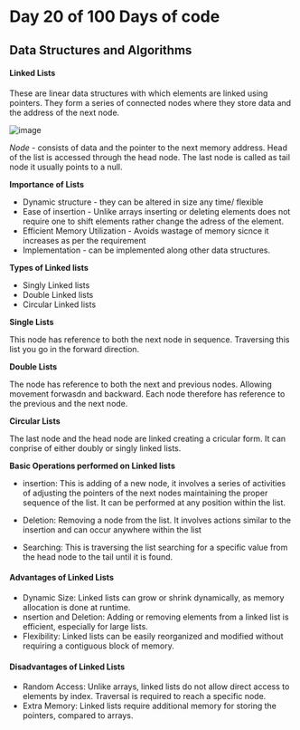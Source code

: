 # Day 20 of 100 Days of code

## Data Structures and Algorithms 

#### Linked Lists

These are linear data structures with which elements are linked using pointers. They form a series of connected nodes where they store data and the address of the next node.

![image]("./linkedlist.jpg")

*Node* - consists of data and the pointer to the next memory address. Head of the list is accessed through the head node. The last node is called as tail node it usually points to a null.

**Importance of Lists**

- Dynamic structure - they can be altered in size any time/ flexible
- Ease of insertion - Unlike arrays inserting or deleting elements does not require one to shift elements rather change the adress of the element.
- Efficient Memory Utilization - Avoids wastage of memory sicnce it increases as per the requirement 
- Implementation - can be implemented along other data structures. 

**Types of Linked lists**

- Singly Linked lists
- Double Linked lists
- Circular Linked lists 


**Single Lists**

This node has reference to both the next node in sequence. Traversing this list you go in the forward direction.

**Double Lists**

The node has reference to both the next and previous nodes. Allowing movement forwasdn and backward. Each node therefore has reference to the previous and the next node.

**Circular Lists**

The last node and the head node are linked creating a cricular form. It can conprise of either doubly or singly linked lists.

**Basic Operations performed on Linked lists**

- insertion: This is adding of a new node, it involves a series of activities of adjusting the pointers of the next nodes maintaining the proper sequence of the list. It can be performed at any position within the list.

- Deletion: Removing a node from the list. It involves actions similar to the insertion and can occur anywhere within the list

- Searching: This is traversing the list searching for a specific value from the head node to the tail until it is found.

#### Advantages of Linked Lists

- Dynamic Size: Linked lists can grow or shrink dynamically, as memory allocation is done at runtime.
- nsertion and Deletion: Adding or removing elements from a linked list is efficient, especially for large lists.
- Flexibility: Linked lists can be easily reorganized and modified without requiring a contiguous block of memory.

#### Disadvantages of Linked Lists
- Random Access: Unlike arrays, linked lists do not allow direct access to elements by index. Traversal is required to reach a specific node.
- Extra Memory: Linked lists require additional memory for storing the pointers, compared to arrays.